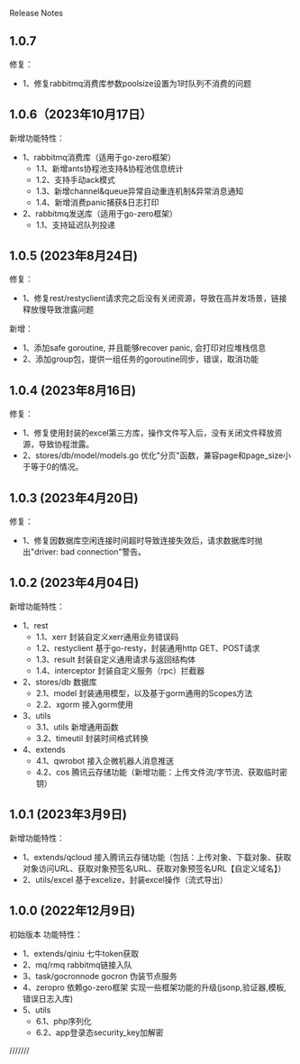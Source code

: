 Release Notes

## 1.0.7
修复：
* 1、修复rabbitmq消费库参数poolsize设置为1时队列不消费的问题

## 1.0.6（2023年10月17日）
新增功能特性：
* 1、rabbitmq消费库（适用于go-zero框架）
  - 1.1、新增ants协程池支持&协程池信息统计
  - 1.2、支持手动ack模式
  - 1.3、新增channel&queue异常自动重连机制&异常消息通知
  - 1.4、新增消费panic捕获&日志打印
* 2、rabbitmq发送库（适用于go-zero框架）
  - 1.1、支持延迟队列投递

## 1.0.5 (2023年8月24日)
修复：
* 1、修复rest/restyclient请求完之后没有关闭资源，导致在高并发场景，链接释放慢导致泄露问题

新增：
* 1、添加safe goroutine, 并且能够recover panic, 会打印对应堆栈信息
* 2、添加group包，提供一组任务的goroutine同步，错误，取消功能

##  1.0.4 (2023年8月16日)

修复：
* 1、修复使用封装的excel第三方库，操作文件写入后，没有关闭文件释放资源，导致协程泄露。
* 2、stores/db/model/models.go 优化"分页"函数，兼容page和page_size小于等于0的情况。

##  1.0.3 (2023年4月20日)

修复：
* 1、修复因数据库空闲连接时间超时导致连接失效后，请求数据库时抛出"driver: bad connection"警告。

##  1.0.2 (2023年4月04日)

新增功能特性：
* 1、rest
    - 1.1、xerr 封装自定义xerr通用业务错误码
    - 1.2、restyclient 基于go-resty，封装通用http GET、POST请求
    - 1.3、result 封装自定义通用请求与返回结构体
    - 1.4、interceptor 封装自定义服务（rpc）拦截器
* 2、stores/db 数据库
    - 2.1、model 封装通用模型，以及基于gorm通用的Scopes方法
    - 2.2、xgorm 接入gorm使用
* 3、utils
    - 3.1、utils 新增通用函数
    - 3.2、timeutil 封装时间格式转换
* 4、extends
    - 4.1、qwrobot 接入企微机器人消息推送
    - 4.2、cos 腾讯云存储功能（新增功能：上传文件流/字节流、获取临时密钥）

##  1.0.1 (2023年3月9日)

新增功能特性：
* 1、extends/qcloud 接入腾讯云存储功能（包括：上传对象、下载对象、获取对象访问URL、获取对象预签名URL、获取对象预签名URL【自定义域名】）
* 2、utils/excel 基于excelize，封装excel操作（流式导出）


##  1.0.0 (2022年12月9日)

初始版本 功能特性：
* 1、extends/qiniu    七牛token获取
* 2、mq/rmq           rabbitmq链接入队
* 3、task/gocronnode  gocron 伪装节点服务
* 4、zeropro          依赖go-zero框架 实现一些框架功能的升级(jsonp,验证器,模板,错误日志入库)
* 5、utils          
    - 6.1、php序列化
    - 6.2、app登录态security_key加解密

///////
    


